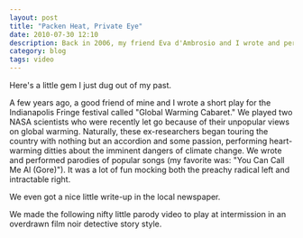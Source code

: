 ```yaml
---
layout: post
title: "Packen Heat, Private Eye"
date: 2010-07-30 12:10
description: Back in 2006, my friend Eva d'Ambrosio and I wrote and performed a 'Global Warming Cabaret'.
category: blog
tags: video
---
```


Here's a little gem I just dug out of my past.

A few years ago, a good friend of mine and I wrote a short play for the Indianapolis Fringe festival called "Global Warming Cabaret." We played two NASA scientists who were recently let go because of their unpopular views on global warming. Naturally, these ex-researchers began touring the country with nothing but an accordion and some passion, performing heart-warming ditties about the imminent dangers of climate change. We wrote and performed parodies of popular songs (my favorite was: "You Can Call Me Al (Gore)"). It was a lot of fun mocking both the preachy radical left and intractable right.

We even got a nice little write-up in the local newspaper.

We made the following nifty little parody video to play at intermission in an overdrawn film noir detective story style.
